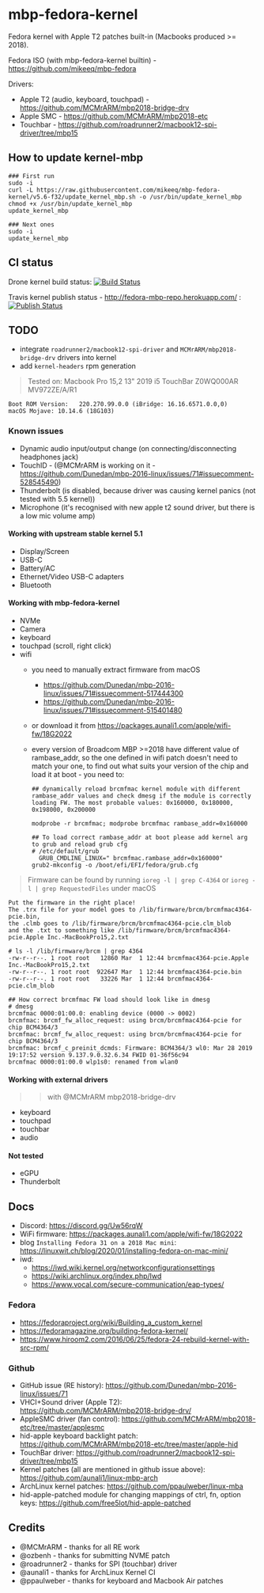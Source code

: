 # mbp-fedora-kernel

Fedora kernel with Apple T2 patches built-in (Macbooks produced >= 2018).

Fedora ISO (with mbp-fedora-kernel builtin) - <https://github.com/mikeeq/mbp-fedora>

Drivers:

- Apple T2 (audio, keyboard, touchpad) - <https://github.com/MCMrARM/mbp2018-bridge-drv>
- Apple SMC - <https://github.com/MCMrARM/mbp2018-etc>
- Touchbar - <https://github.com/roadrunner2/macbook12-spi-driver/tree/mbp15>

## How to update kernel-mbp

```
### First run
sudo -i
curl -L https://raw.githubusercontent.com/mikeeq/mbp-fedora-kernel/v5.6-f32/update_kernel_mbp.sh -o /usr/bin/update_kernel_mbp
chmod +x /usr/bin/update_kernel_mbp
update_kernel_mbp

### Next ones
sudo -i
update_kernel_mbp
```

## CI status

Drone kernel build status:
[![Build Status](https://cloud.drone.io/api/badges/mikeeq/mbp-fedora-kernel/status.svg)](https://cloud.drone.io/mikeeq/mbp-fedora-kernel)

Travis kernel publish status - <http://fedora-mbp-repo.herokuapp.com/> :
[![Publish Status](https://travis-ci.com/mikeeq/mbp-fedora-kernel.svg?branch=master)](https://travis-ci.com/mikeeq/mbp-fedora-kernel)

## TODO

- integrate `roadrunner2/macbook12-spi-driver` and `MCMrARM/mbp2018-bridge-drv` drivers into kernel
- add `kernel-headers` rpm generation

> Tested on: Macbook Pro 15,2 13" 2019 i5 TouchBar Z0WQ000AR MV972ZE/A/R1

```
Boot ROM Version:	220.270.99.0.0 (iBridge: 16.16.6571.0.0,0)
macOS Mojave: 10.14.6 (18G103)
```

### Known issues

- Dynamic audio input/output change (on connecting/disconnecting headphones jack)
- TouchID - (@MCMrARM is working on it - https://github.com/Dunedan/mbp-2016-linux/issues/71#issuecomment-528545490)
- Thunderbolt (is disabled, because driver was causing kernel panics (not tested with 5.5 kernel))
- Microphone (it's recognised with new apple t2 sound driver, but there is a low mic volume amp)

#### Working with upstream stable kernel 5.1

- Display/Screen
- USB-C
- Battery/AC
- Ethernet/Video USB-C adapters
- Bluetooth

#### Working with mbp-fedora-kernel

- NVMe
- Camera
- keyboard
- touchpad (scroll, right click)
- wifi
  - you need to manually extract firmware from macOS
    - <https://github.com/Dunedan/mbp-2016-linux/issues/71#issuecomment-517444300>
    - <https://github.com/Dunedan/mbp-2016-linux/issues/71#issuecomment-515401480>
  - or download it from <https://packages.aunali1.com/apple/wifi-fw/18G2022>
  - every version of Broadcom MBP >=2018 have different value of rambase_addr, so the one defined in wifi patch doesn't need to match your one, to find out what suits your version of the chip and load it at boot - you need to:

    ```
    ## dynamically reload brcmfmac kernel module with different rambase_addr values and check dmesg if the module is correctly loading FW. The most probable values: 0x160000, 0x180000, 0x198000, 0x200000

    modprobe -r brcmfmac; modprobe brcmfmac rambase_addr=0x160000

    ## To load correct rambase_addr at boot please add kernel arg to grub and reload grub cfg
    # /etc/default/grub
      GRUB_CMDLINE_LINUX=" brcmfmac.rambase_addr=0x160000"
    grub2-mkconfig -o /boot/efi/EFI/fedora/grub.cfg
    ```

> Firmware can be found by running `ioreg -l | grep C-4364` or `ioreg -l | grep RequestedFiles` under macOS

```
Put the firmware in the right place!
The .trx file for your model goes to /lib/firmware/brcm/brcmfmac4364-pcie.bin,
the .clmb goes to /lib/firmware/brcm/brcmfmac4364-pcie.clm_blob
and the .txt to something like /lib/firmware/brcm/brcmfmac4364-pcie.Apple Inc.-MacBookPro15,2.txt
```

```
# ls -l /lib/firmware/brcm | grep 4364
-rw-r--r--. 1 root root   12860 Mar  1 12:44 brcmfmac4364-pcie.Apple Inc.-MacBookPro15,2.txt
-rw-r--r--. 1 root root  922647 Mar  1 12:44 brcmfmac4364-pcie.bin
-rw-r--r--. 1 root root   33226 Mar  1 12:44 brcmfmac4364-pcie.clm_blob
```

```
## How correct brcmfmac FW load should look like in dmesg
# dmesg
brcmfmac 0000:01:00.0: enabling device (0000 -> 0002)
brcmfmac: brcmf_fw_alloc_request: using brcm/brcmfmac4364-pcie for chip BCM4364/3
brcmfmac: brcmf_fw_alloc_request: using brcm/brcmfmac4364-pcie for chip BCM4364/3
brcmfmac: brcmf_c_preinit_dcmds: Firmware: BCM4364/3 wl0: Mar 28 2019 19:17:52 version 9.137.9.0.32.6.34 FWID 01-36f56c94
brcmfmac 0000:01:00.0 wlp1s0: renamed from wlan0
```

#### Working with external drivers

>> with @MCMrARM mbp2018-bridge-drv

- keyboard
- touchpad
- touchbar
- audio

#### Not tested

- eGPU
- Thunderbolt

## Docs

- Discord: <https://discord.gg/Uw56rqW>
- WiFi firmware: <https://packages.aunali1.com/apple/wifi-fw/18G2022>
- blog `Installing Fedora 31 on a 2018 Mac mini`: <https://linuxwit.ch/blog/2020/01/installing-fedora-on-mac-mini/>
- iwd:
  - <https://iwd.wiki.kernel.org/networkconfigurationsettings>
  - <https://wiki.archlinux.org/index.php/Iwd>
  - <https://www.vocal.com/secure-communication/eap-types/>

### Fedora

- <https://fedoraproject.org/wiki/Building_a_custom_kernel>
- <https://fedoramagazine.org/building-fedora-kernel/>
- <https://www.hiroom2.com/2016/06/25/fedora-24-rebuild-kernel-with-src-rpm/>

### Github

- GitHub issue (RE history): <https://github.com/Dunedan/mbp-2016-linux/issues/71>
- VHCI+Sound driver (Apple T2): <https://github.com/MCMrARM/mbp2018-bridge-drv/>
- AppleSMC driver (fan control): <https://github.com/MCMrARM/mbp2018-etc/tree/master/applesmc>
- hid-apple keyboard backlight patch: <https://github.com/MCMrARM/mbp2018-etc/tree/master/apple-hid>
- TouchBar driver: <https://github.com/roadrunner2/macbook12-spi-driver/tree/mbp15>
- Kernel patches (all are mentioned in github issue above): <https://github.com/aunali1/linux-mbp-arch>
- ArchLinux kernel patches: <https://github.com/ppaulweber/linux-mba>
- hid-apple-patched module for changing mappings of ctrl, fn, option keys: <https://github.com/free5lot/hid-apple-patched>

## Credits

- @MCMrARM - thanks for all RE work
- @ozbenh - thanks for submitting NVME patch
- @roadrunner2 - thanks for SPI (touchbar) driver
- @aunali1 - thanks for ArchLinux Kernel CI
- @ppaulweber - thanks for keyboard and Macbook Air patches

